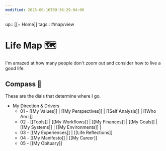```yaml
---
modified: 2025-06-16T09:36:29-04:00
---
```

up:: [[+ Home]]
tags:: #map/view  

# Life Map 🗺
I'm amazed at how many people don't zoom out and consider how to live a good life.

## Compass 🧭
These are the dials that determine where I go.

- My Direction & Drivers
	- 01 - [[My Values]] | [[My Perspectives]] | [[Self Analysis]] | [[Who Am i]]
	- 02 - [[Tools]] | [[My Workflows]] | [[My Finances]] | [[My Goals]] | [[My Systems]] | [[My Environments]] | 
	- 03 - [[My Experiences]] |  [[Life Reflections]]
	- 04 - [[My Manifesto]] | [[My Career]]
	- 05 - [[My Obituary]]

